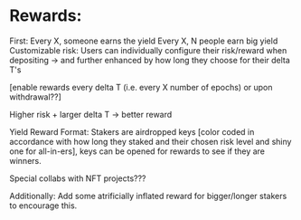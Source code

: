 # Rewards:
First:
Every X, someone earns the yield
Every X, N people earn big yield
Customizable risk:
Users can individually configure their risk/reward when depositing -> and further enhanced by how long they choose for their delta T's

[enable rewards every delta T (i.e. every X number of epochs) or upon withdrawal??]

Higher risk + larger delta T -> better reward



Yield Reward Format:
Stakers are airdropped keys [color coded in accordance with how long they staked and their chosen risk level and shiny one for all-in-ers], keys can be opened for rewards to see if they are winners. 

Special collabs with NFT projects???


Additionally:
Add some atrificially inflated reward for bigger/longer stakers to encourage this.
